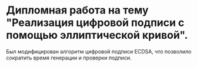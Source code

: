 # Дипломная работа на тему "Реализация цифровой подписи с помощью эллиптической кривой".

Был модифицирован алгоритм цифровой подписи ECDSA, что позволило сократить время генерации и проверки подписи.
